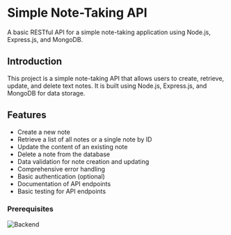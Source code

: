 # Simple Note-Taking API

A basic RESTful API for a simple note-taking application using Node.js, Express.js, and MongoDB.

## Introduction

This project is a simple note-taking API that allows users to create, retrieve, update, and delete text notes. It is built using Node.js, Express.js, and MongoDB for data storage.

## Features

- Create a new note
- Retrieve a list of all notes or a single note by ID
- Update the content of an existing note
- Delete a note from the database
- Data validation for note creation and updating
- Comprehensive error handling
- Basic authentication (optional)
- Documentation of API endpoints
- Basic testing for API endpoints

### Prerequisites

![Backend](https://skillicons.dev/icons?i=nodejs,expressjs,mongodb&perline=10&theme=dark)
